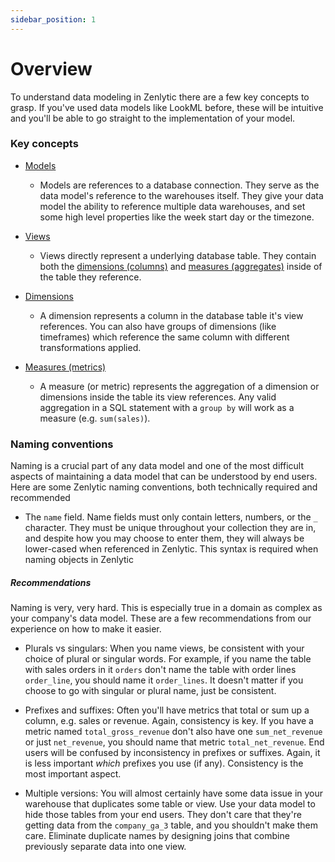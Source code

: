 ```yaml
---
sidebar_position: 1
---
```


# Overview


To understand data modeling in Zenlytic there are a few key concepts to grasp. If you've used data models like LookML before, these will be intuitive and you'll be able to go straight to the implementation of your model.

### Key concepts

* [Models](2_model.md)
    * Models are references to a database connection. They serve as the data model's reference to the warehouses itself. They give your data model the ability to reference multiple data warehouses, and set some high level properties like the week start day or the timezone.

* [Views](6_view.md)
    * Views directly represent a underlying database table. They contain both the [dimensions (columns)](91_dimension.md) and [measures (aggregates)](93_measure.md) inside of the table they reference.

* [Dimensions](91_dimension.md)
    * A dimension represents a column in the database table it's view references. You can also have groups of dimensions (like timeframes) which reference the same column with different transformations applied.

* [Measures (metrics)](93_measure.md)
    * A measure (or metric) represents the aggregation of a dimension or dimensions inside the table its view references. Any valid aggregation in a SQL statement with a `group by` will work as a measure (e.g. `sum(sales)`).


### Naming conventions

Naming is a crucial part of any data model and one of the most difficult aspects of maintaining a data model that can be understood by end users. Here are some Zenlytic naming conventions, both technically required and recommended

* The `name` field. Name fields must only contain letters, numbers, or the `_` character. They must be unique throughout your collection they are in, and despite how you may choose to enter them, they will always be lower-cased when referenced in Zenlytic. This syntax is required when naming objects in Zenlytic

##### Recommendations

Naming is very, very hard. This is especially true in a domain as complex as your company's data model. These are a few recommendations from our experience on how to make it easier.

* Plurals vs singulars: When you name views, be consistent with your choice of plural or singular words. For example, if you name the table with sales orders in it `orders` don't name the table with order lines `order_line`, you should name it `order_lines`. It doesn't matter if you choose to go with singular or plural name, just be consistent.

* Prefixes and suffixes: Often you'll have metrics that total or sum up a column, e.g. sales or revenue. Again, consistency is key. If you have a metric named `total_gross_revenue` don't also have one `sum_net_revenue` or just `net_revenue`, you should name that metric `total_net_revenue`. End users will be confused by inconsistency in prefixes or suffixes. Again, it is less important *which* prefixes you use (if any). Consistency is the most important aspect.

* Multiple versions: You will almost certainly have some data issue in your warehouse that duplicates some table or view. Use your data model to hide those tables from your end users. They don't care that they're getting data from the `company_ga_3` table, and you shouldn't make them care. Eliminate duplicate names by designing joins that combine previously separate data into one view.